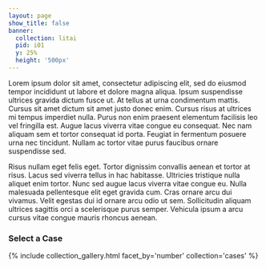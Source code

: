 ```yaml
---
layout: page
show_title: false
banner:
  collection: litai
  pid: i01
  y: 25%
  height: '500px'
---
```


Lorem ipsum dolor sit amet, consectetur adipiscing elit, sed do eiusmod tempor incididunt ut labore et dolore magna aliqua. Ipsum suspendisse ultrices gravida dictum fusce ut. At tellus at urna condimentum mattis. Cursus sit amet dictum sit amet justo donec enim. Cursus risus at ultrices mi tempus imperdiet nulla. Purus non enim praesent elementum facilisis leo vel fringilla est. Augue lacus viverra vitae congue eu consequat. Nec nam aliquam sem et tortor consequat id porta. Feugiat in fermentum posuere urna nec tincidunt. Nullam ac tortor vitae purus faucibus ornare suspendisse sed.

Risus nullam eget felis eget. Tortor dignissim convallis aenean et tortor at risus. Lacus sed viverra tellus in hac habitasse. Ultricies tristique nulla aliquet enim tortor. Nunc sed augue lacus viverra vitae congue eu. Nulla malesuada pellentesque elit eget gravida cum. Cras ornare arcu dui vivamus. Velit egestas dui id ornare arcu odio ut sem. Sollicitudin aliquam ultrices sagittis orci a scelerisque purus semper. Vehicula ipsum a arcu cursus vitae congue mauris rhoncus aenean.

### Select a Case

{% include collection_gallery.html facet_by='number' collection='cases' %}

